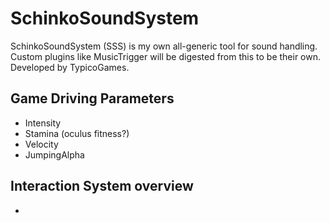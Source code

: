 # SchinkoSoundSystem
SchinkoSoundSystem (SSS) is my own all-generic tool for sound handling. Custom plugins like MusicTrigger will be digested from this to be their own. Developed by TypicoGames.

## Game Driving Parameters

- Intensity
- Stamina (oculus fitness?)
- Velocity
- JumpingAlpha

## Interaction System overview
- 
